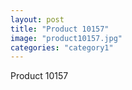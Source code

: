 ```yaml
---
layout: post
title: "Product 10157"
image: "product10157.jpg"
categories: "category1"
---
```

Product 10157
